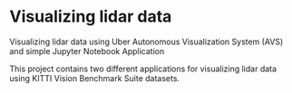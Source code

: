 # Visualizing lidar data 

Visualizing lidar data using Uber  Autonomous Visualization System (AVS) and simple Jupyter  Notebook Application

This project contains two different applications for visualizing lidar data using  KITTI Vision Benchmark Suite datasets.





